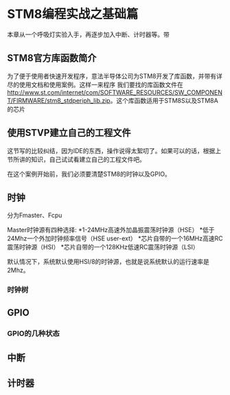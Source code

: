 # STM8编程实战之基础篇 #
本章从一个呼吸灯实验入手，再逐步加入中断、计时器等。带







## STM8官方库函数简介 ##
为了便于使用者快速开发程序，意法半导体公司为STM8开发了库函数，并带有详尽的使用文档和使用案例。这样一来程序
我们要找的库函数文件在<http://www.st.com/internet/com/SOFTWARE_RESOURCES/SW_COMPONENT/FIRMWARE/stm8_stdperiph_lib.zip>。这个库函数适用于STM8S以及STM8A的芯片

## 使用STVP建立自己的工程文件 ##
这节写的比较纠结，因为IDE的东西，操作说得太絮叨了。如果可以的话，根据上节所讲的知识，自己试试看建立自己的工程文件吧。



在这个案例开始前，我们必须要清楚STM8的时钟以及GPIO。

## 时钟 ##


分为Fmaster、Fcpu

Master时钟源有四种选择:
*1-24MHz高速外加晶振震荡时钟源（HSE）
*低于24Mhz一个外加时钟频率信号（HSE user-ext）
*芯片自带的一个16MHz高速RC震荡时钟源（HSI）
*芯片自带的一个128KHz低速RC震荡时钟源（LSI）


默认情况下，系统默认使用HSI/8的时钟源，也就是说系统默认的运行速率是2Mhz。

### 时钟树 ###

## GPIO ##

### GPIO的几种状态 ###



## 中断 ##


## 计时器 ##
